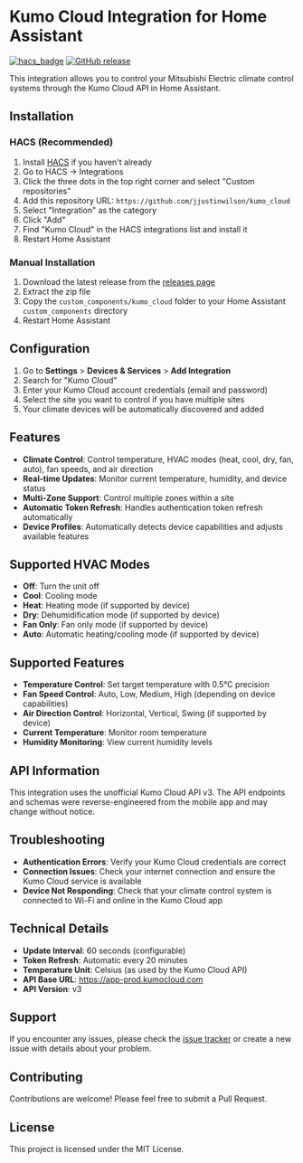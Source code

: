 # Kumo Cloud Integration for Home Assistant

[![hacs_badge](https://img.shields.io/badge/HACS-Custom-orange.svg)](https://github.com/custom-components/hacs)
[![GitHub release](https://img.shields.io/github/release/jjustinwilson/kumo_cloud.svg)](https://github.com/jjustinwilson/kumo_cloud/releases)

This integration allows you to control your Mitsubishi Electric climate control systems through the Kumo Cloud API in Home Assistant.

## Installation

### HACS (Recommended)

1. Install [HACS](https://hacs.xyz/) if you haven't already
2. Go to HACS → Integrations
3. Click the three dots in the top right corner and select "Custom repositories"
4. Add this repository URL: `https://github.com/jjustinwilson/kumo_cloud`
5. Select "Integration" as the category
6. Click "Add"
7. Find "Kumo Cloud" in the HACS integrations list and install it
8. Restart Home Assistant

### Manual Installation

1. Download the latest release from the [releases page](https://github.com/jjustinwilson/kumo_cloud/releases)
2. Extract the zip file
3. Copy the `custom_components/kumo_cloud` folder to your Home Assistant `custom_components` directory
4. Restart Home Assistant

## Configuration

1. Go to **Settings** > **Devices & Services** > **Add Integration**
2. Search for "Kumo Cloud"
3. Enter your Kumo Cloud account credentials (email and password)
4. Select the site you want to control if you have multiple sites
5. Your climate devices will be automatically discovered and added

## Features

- **Climate Control**: Control temperature, HVAC modes (heat, cool, dry, fan, auto), fan speeds, and air direction
- **Real-time Updates**: Monitor current temperature, humidity, and device status
- **Multi-Zone Support**: Control multiple zones within a site
- **Automatic Token Refresh**: Handles authentication token refresh automatically
- **Device Profiles**: Automatically detects device capabilities and adjusts available features

## Supported HVAC Modes

- **Off**: Turn the unit off
- **Cool**: Cooling mode
- **Heat**: Heating mode (if supported by device)
- **Dry**: Dehumidification mode (if supported by device)
- **Fan Only**: Fan only mode (if supported by device)
- **Auto**: Automatic heating/cooling mode (if supported by device)

## Supported Features

- **Temperature Control**: Set target temperature with 0.5°C precision
- **Fan Speed Control**: Auto, Low, Medium, High (depending on device capabilities)
- **Air Direction Control**: Horizontal, Vertical, Swing (if supported by device)
- **Current Temperature**: Monitor room temperature
- **Humidity Monitoring**: View current humidity levels

## API Information

This integration uses the unofficial Kumo Cloud API v3. The API endpoints and schemas were reverse-engineered from the mobile app and may change without notice.

## Troubleshooting

- **Authentication Errors**: Verify your Kumo Cloud credentials are correct
- **Connection Issues**: Check your internet connection and ensure the Kumo Cloud service is available
- **Device Not Responding**: Check that your climate control system is connected to Wi-Fi and online in the Kumo Cloud app

## Technical Details

- **Update Interval**: 60 seconds (configurable)
- **Token Refresh**: Automatic every 20 minutes
- **Temperature Unit**: Celsius (as used by the Kumo Cloud API)
- **API Base URL**: https://app-prod.kumocloud.com
- **API Version**: v3

## Support

If you encounter any issues, please check the [issue tracker](https://github.com/jjustinwilson/kumo_cloud/issues) or create a new issue with details about your problem.

## Contributing

Contributions are welcome! Please feel free to submit a Pull Request.

## License

This project is licensed under the MIT License. 